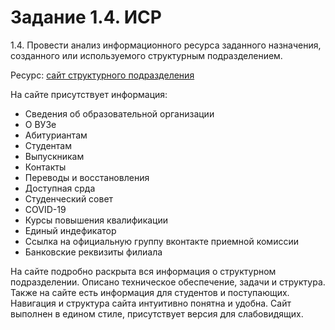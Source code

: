 # Задание 1.4. ИСР
1.4. Провести анализ информационного ресурса заданного назначения, созданного или используемого структурным подразделением. 

Ресурс: [сайт структурного подразделения](https://vyborg.herzen.spb.ru/sveden/objects/)

На сайте присутствует информация:

- Сведения об образовательной организации
- О ВУЗе
- Абитуриантам
- Студентам
- Выпускникам
- Контакты
- Переводы и восстановления
- Доступная срда
- Студенческий совет
- COVID-19
- Курсы повышения квалификации
- Единый индефикатор
- Ссылка на официальную группу вконтакте приемной комиссии
- Банковские реквизиты филиала

На сайте подробно раскрыта вся информация о структурном подразделении. Описано техническое обеспечение, задачи и структура. Также на сайте есть информация для студентов и поступающих. Навигация и структура сайта интуитивно понятна и удобна. 
Сайт выполнен в едином стиле, присутствует версия для слабовидящих.
